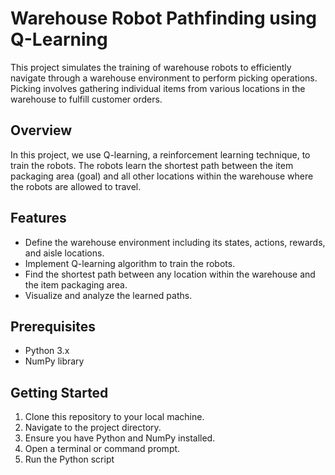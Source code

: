 # Warehouse Robot Pathfinding using Q-Learning

This project simulates the training of warehouse robots to efficiently navigate through a warehouse environment to perform picking operations. Picking involves gathering individual items from various locations in the warehouse to fulfill customer orders.

## Overview

In this project, we use Q-learning, a reinforcement learning technique, to train the robots. The robots learn the shortest path between the item packaging area (goal) and all other locations within the warehouse where the robots are allowed to travel.

## Features

- Define the warehouse environment including its states, actions, rewards, and aisle locations.
- Implement Q-learning algorithm to train the robots.
- Find the shortest path between any location within the warehouse and the item packaging area.
- Visualize and analyze the learned paths.

## Prerequisites

- Python 3.x
- NumPy library

## Getting Started

1. Clone this repository to your local machine.
2. Navigate to the project directory.
3. Ensure you have Python and NumPy installed.
4. Open a terminal or command prompt.
5. Run the Python script


